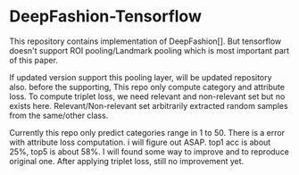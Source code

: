 # DeepFashion-Tensorflow

This repository contains implementation of DeepFashion[]. But tensorflow doesn't support ROI pooling/Landmark pooling which is most important part of this paper.

If updated version support this pooling layer, will be updated repository also.
before the supporting, This repo only compute category and attribute loss.
To compute triplet loss, we need relevant and non-relevant set but no exists here. Relevant/Non-relevant set arbitrarily extracted random samples from the same/other class.

Currently this repo only predict categories range in 1 to 50. There is a error with attribute loss computation. i will figure out ASAP. top1 acc is about 25%, top5 is about 58%. I will found some way to improve and to reproduce original one.
After applying triplet loss, still no improvement yet.
